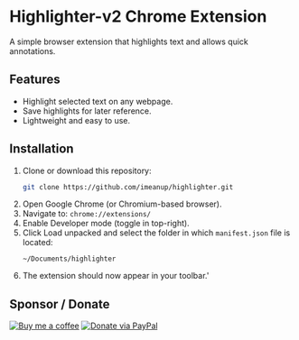 # Highlighter-v2 Chrome Extension

A simple browser extension that highlights text and allows quick annotations.

## Features
- Highlight selected text on any webpage.
- Save highlights for later reference.
- Lightweight and easy to use.

## Installation

1. Clone or download this repository:
   ```bash
   git clone https://github.com/imeanup/highlighter.git
    ```
2. Open Google Chrome (or Chromium-based browser).
3. Navigate to: `chrome://extensions/`
4. Enable Developer mode (toggle in top-right).
5. Click Load unpacked and select the folder in which `manifest.json` file is located:
    ```
    ~/Documents/highlighter
    ```
6. The extension should now appear in your toolbar.'

## Sponsor / Donate

[![Buy me a coffee](https://cdn.ko-fi.com/cdn/kofi5.png)](https://ko-fi.com/imeanup)
[![Donate via PayPal](https://img.shields.io/badge/PayPal-Donate-blue?logo=paypal)](https://paypal.me/imeanup/5?currencyCode=USD)

